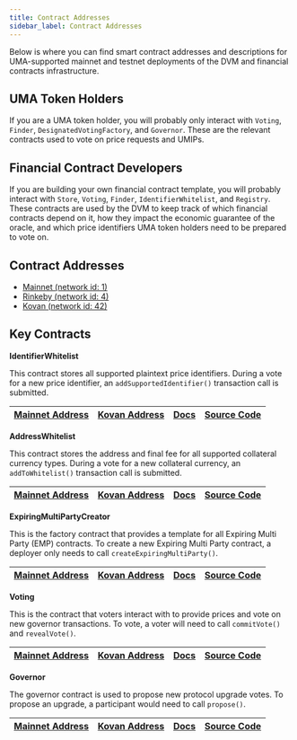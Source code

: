 ```yaml
---
title: Contract Addresses
sidebar_label: Contract Addresses
---
```


Below is where you can find smart contract addresses and descriptions for UMA-supported mainnet and testnet deployments of the DVM and financial contracts infrastructure.

## UMA Token Holders

If you are a UMA token holder, you will probably only interact with `Voting`, `Finder`, `DesignatedVotingFactory`, and `Governor`.
These are the relevant contracts used to vote on price requests and UMIPs.

## Financial Contract Developers

If you are building your own financial contract template, you will probably interact with `Store`, `Voting`, `Finder`, `IdentifierWhitelist`, and `Registry`.
These contracts are used by the DVM to keep track of which financial contracts depend on it, how they impact the economic guarantee of the oracle, and which price identifiers UMA token holders need to be prepared to vote on.

## Contract Addresses

- [Mainnet (network id: 1)](https://github.com/UMAprotocol/protocol/blob/master/packages/core/networks/1.json)
- [Rinkeby (network id: 4)](https://github.com/UMAprotocol/protocol/blob/master/packages/core/networks/4.json)
- [Kovan (network id: 42)](https://github.com/UMAprotocol/protocol/blob/master/packages/core/networks/42.json)

## Key Contracts

**IdentifierWhitelist**

This contract stores all supported plaintext price identifiers. During a vote for a new price identifier, an `addSupportedIdentifier()` transaction call is submitted. 

| [Mainnet Address](https://etherscan.io/address/0xcF649d9Da4D1362C4DAEa67573430Bd6f945e570)         | [Kovan Address](https://kovan.etherscan.io/address/0xeF9c374b7976941fCAf5e501eaB531E430463fC6)      | [Docs](https://docs-dot-uma-protocol.appspot.com/uma/contracts/IdentifierWhitelist.html)  | [Source Code](https://github.com/UMAprotocol/protocol/blob/master/packages/core/contracts/oracle/implementation/IdentifierWhitelist.sol)
| ----------------------- | ------------------ | ---------------------- | ---------------------- |

**AddressWhitelist**

This contract stores the address and final fee for all supported collateral currency types. During a vote for a new collateral currency, an `addToWhitelist()` transaction call is submitted. 

| [Mainnet Address](https://etherscan.io/address/0xdBF90434dF0B98219f87d112F37d74B1D90758c7)         | [Kovan Address](https://kovan.etherscan.io/address/0xf8bdAb5d675F76eD863fF9Fa35B129A6e43e71cA)      | [Docs](https://docs-dot-uma-protocol.appspot.com/uma/contracts/AddressWhitelist.html)  | [Source Code](https://github.com/UMAprotocol/protocol/blob/master/packages/core/contracts/common/implementation/AddressWhitelist.sol)
| ----------------------- | ------------------ | ---------------------- | ---------------------- |

**ExpiringMultiPartyCreator**

This is the factory contract that provides a template for all Expiring Multi Party (EMP) contracts. To create a new Expiring Multi Party contract, a deployer only needs to call `createExpiringMultiParty()`.

| [Mainnet Address](https://etherscan.io/address/0x9A077D4fCf7B26a0514Baa4cff0B481e9c35CE87)         | [Kovan Address](https://kovan.etherscan.io/address/0xF763D367E1302A16716b6c40783A17c1aC754F2E)      | [Docs](https://docs-dot-uma-protocol.appspot.com/uma/contracts/ExpiringMultiPartyCreator.html)  | [Source Code](https://github.com/UMAprotocol/protocol/blob/master/packages/core/contracts/financial-templates/expiring-multiparty/ExpiringMultiPartyCreator.sol)
| ----------------------- | ------------------ | ---------------------- | ---------------------- |

**Voting**

This is the contract that voters interact with to provide prices and vote on new governor transactions. To vote, a voter will need to call `commitVote()` and `revealVote()`.

| [Mainnet Address](https://etherscan.io/address/0x1d847fb6e04437151736a53f09b6e49713a52aad)         | [Kovan Address](https://kovan.etherscan.io/address/0x03fe668862a0BFa9d3706A0ebA18007464343FdD)      | [Docs](https://docs-dot-uma-protocol.appspot.com/uma/contracts/Voting.html)  | [Source Code](https://github.com/UMAprotocol/protocol/blob/master/packages/core/contracts/oracle/implementation/Voting.sol)
| ----------------------- | ------------------ | ---------------------- | ---------------------- |

**Governor**

The governor contract is used to propose new protocol upgrade votes. To propose an upgrade, a participant would need to call `propose()`.

| [Mainnet Address](https://etherscan.io/address/0x592349F7DeDB2b75f9d4F194d4b7C16D82E507Dc)         | [Kovan Address](https://kovan.etherscan.io/address/0xca4575EE197308c9D2aBF813A5f064f44898b7a4)      | [Docs](https://docs-dot-uma-protocol.appspot.com/uma/contracts/Governor.html)  | [Source Code](https://github.com/UMAprotocol/protocol/blob/master/packages/core/contracts/oracle/implementation/Governor.sol)
| ----------------------- | ------------------ | ---------------------- | ---------------------- |

<!-- # Deployed Synthetic Tokens

You can also find a list of supported deployments of the priceless synthetic token contract template on various networks.

## Kovan (network id: 42)

- [Kovan Synthetic Tokens](https://docs.google.com/spreadsheets/d/1gLjt58hFh-l5SDhoRyz4t8oQCYx74tYRypMmIuYwJ1c/edit?usp=sharing) -->
